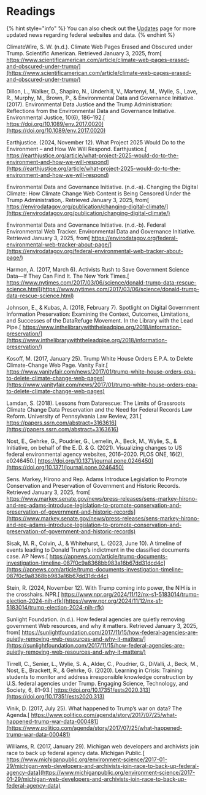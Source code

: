 # Readings

{% hint style="info" %}
You can also check out the [Updates](updates.md) page for more updated news regarding federal websites and data.
{% endhint %}

ClimateWire, S. W. (n.d.). Climate Web Pages Erased and Obscured under Trump. Scientific American. Retrieved January 3, 2025, from[ https://www.scientificamerican.com/article/climate-web-pages-erased-and-obscured-under-trump/](https://www.scientificamerican.com/article/climate-web-pages-erased-and-obscured-under-trump/)

Dillon, L., Walker, D., Shapiro, N., Underhill, V., Martenyi, M., Wylie, S., Lave, R., Murphy, M., Brown, P., & Environmental Data and Governance Initiative. (2017). Environmental Data Justice and the Trump Administration: Reflections from the Environmental Data and Governance Initiative. Environmental Justice, 10(6), 186–192.[ https://doi.org/10.1089/env.2017.0020](https://doi.org/10.1089/env.2017.0020)

Earthjustice. (2024, November 12). What Project 2025 Would Do to the Environment – and How We Will Respond. Earthjustice.[ https://earthjustice.org/article/what-project-2025-would-do-to-the-environment-and-how-we-will-respond](https://earthjustice.org/article/what-project-2025-would-do-to-the-environment-and-how-we-will-respond)

Environmental Data and Governance Initiative. (n.d.-a). Changing the Digital Climate: How Climate Change Web Content is Being Censored Under the Trump Administration,. Retrieved January 3, 2025, from[ https://envirodatagov.org/publication/changing-digital-climate/](https://envirodatagov.org/publication/changing-digital-climate/)

Environmental Data and Governance Initiative. (n.d.-b). Federal Environmental Web Tracker. Environmental Data and Governance Initiative. Retrieved January 3, 2025, from[ https://envirodatagov.org/federal-environmental-web-tracker-about-page/](https://envirodatagov.org/federal-environmental-web-tracker-about-page/)

Harmon, A. (2017, March 6). Activists Rush to Save Government Science Data—If They Can Find It. The New York Times.[ https://www.nytimes.com/2017/03/06/science/donald-trump-data-rescue-science.html](https://www.nytimes.com/2017/03/06/science/donald-trump-data-rescue-science.html)

Johnson, E., & Kubas, A. (2018, February 7). Spotlight on Digital Government Information Preservation: Examining the Context, Outcomes, Limitations, and Successes of the DataRefuge Movement. In the Library with the Lead Pipe.[ https://www.inthelibrarywiththeleadpipe.org/2018/information-preservation/](https://www.inthelibrarywiththeleadpipe.org/2018/information-preservation/)

Kosoff, M. (2017, January 25). Trump White House Orders E.P.A. to Delete Climate-Change Web Page. Vanity Fair.[ https://www.vanityfair.com/news/2017/01/trump-white-house-orders-epa-to-delete-climate-change-web-pages](https://www.vanityfair.com/news/2017/01/trump-white-house-orders-epa-to-delete-climate-change-web-pages)

Lamdan, S. (2018). Lessons from Datarescue: The Limits of Grassroots Climate Change Data Preservation and the Need for Federal Records Law Reform. University of Pennsylvania Law Review, 231.[ https://papers.ssrn.com/abstract=3163616](https://papers.ssrn.com/abstract=3163616)

Nost, E., Gehrke, G., Poudrier, G., Lemelin, A., Beck, M., Wylie, S., & Initiative, on behalf of the E. D. & G. (2021). Visualizing changes to US federal environmental agency websites, 2016–2020. PLOS ONE, 16(2), e0246450.[ https://doi.org/10.1371/journal.pone.0246450](https://doi.org/10.1371/journal.pone.0246450)

Sens. Markey, Hirono and Rep. Adams Introduce Legislation to Promote Conservation and Preservation of Government and Historic Records. Retrieved January 3, 2025, from[ https://www.markey.senate.gov/news/press-releases/sens-markey-hirono-and-rep-adams-introduce-legislation-to-promote-conservation-and-preservation-of-government-and-historic-records](https://www.markey.senate.gov/news/press-releases/sens-markey-hirono-and-rep-adams-introduce-legislation-to-promote-conservation-and-preservation-of-government-and-historic-records)

Sisak, M. R., Colvin, J., & Whitehurst, L. (2023, June 10). A timeline of events leading to Donald Trump’s indictment in the classified documents case. AP News.[ https://apnews.com/article/trump-documents-investigation-timeline-087f0c9a8368bb983a16b67dd31dcd4c](https://apnews.com/article/trump-documents-investigation-timeline-087f0c9a8368bb983a16b67dd31dcd4c)

Stein, R. (2024, November 12). With Trump coming into power, the NIH is in the crosshairs. NPR.[ https://www.npr.org/2024/11/12/nx-s1-5183014/trump-election-2024-nih-rfk](https://www.npr.org/2024/11/12/nx-s1-5183014/trump-election-2024-nih-rfk)

Sunlight Foundation. (n.d.). How federal agencies are quietly removing government Web resources, and why it matters. Retrieved January 3, 2025, from[ https://sunlightfoundation.com/2017/11/15/how-federal-agencies-are-quietly-removing-web-resources-and-why-it-matters/](https://sunlightfoundation.com/2017/11/15/how-federal-agencies-are-quietly-removing-web-resources-and-why-it-matters/)

Tirrell, C., Senier, L., Wylie, S. A., Alder, C., Poudrier, G., DiValli, J., Beck, M., Nost, E., Brackett, R., & Gehrke, G. (2020). Learning in Crisis: Training students to monitor and address irresponsible knowledge construction by U.S. federal agencies under Trump. Engaging Science, Technology, and Society, 6, 81–93.[ https://doi.org/10.17351/ests2020.313](https://doi.org/10.17351/ests2020.313)

Vinik, D. (2017, July 25). What happened to Trump’s war on data? The Agenda.[ https://www.politico.com/agenda/story/2017/07/25/what-happened-trump-war-data-000481](https://www.politico.com/agenda/story/2017/07/25/what-happened-trump-war-data-000481)

Williams, R. (2017, January 29). Michigan web developers and archivists join race to back up federal agency data. Michigan Public.[ https://www.michiganpublic.org/environment-science/2017-01-29/michigan-web-developers-and-archivists-join-race-to-back-up-federal-agency-data](https://www.michiganpublic.org/environment-science/2017-01-29/michigan-web-developers-and-archivists-join-race-to-back-up-federal-agency-data)
